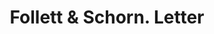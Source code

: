 ---
doi: 10.7916/D8DB9D0K
date_other: '1879'
date_other_textual: '1879'
form: correspondence
genre:
- Letters (correspondence)
name:
- Follett & Schorn
object_in_context_url: https://biggert.cul.columbia.edu/items/view/ave_biggert_01174
subject_hierarchical_geographic:
- Norwich, New York, United States
subject_name:
- Follett & Schorn
title: Follett & Schorn. Letter
sort_title: Follett & Schorn. Letter
call_number: ave_biggert_01174
coordinates:
- 42.53194444444444,-75.52166666666666
pid: ave_biggert_01174
identifiers: ave_biggert_01174
thumbnail: https://derivativo-1.library.columbia.edu/iiif/2/ldpd:343401/full/!256,256/0/native.jpg
permalink: "/items/ave_biggert_01174/"
layout: iiif-image-page
---